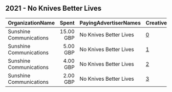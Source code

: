 ## 2021 - No Knives Better Lives 
|OrganizationName|Spent|PayingAdvertiserNames|CreativeUrls|Impressions|Genders|AgeBrackets|CountryCodes|BillingAddresses|CandidateBallotInformation|
|:---|---:|:---|:---|---:|:---|:---|:---|:---|:---|
|Sunshine Communications|15.00 GBP|No Knives Better Lives|[0](https://www.snap.com/political-ads/asset/4d792237dc454ffb846e6ef70e16391b19c75228c43d3bae08c376f7690e585b?mediaType=mp4)|2,796||25-|united kingdom|GB||
|Sunshine Communications|5.00 GBP|No Knives Better Lives|[1](https://www.snap.com/political-ads/asset/3524b6c436b53ad432fc61129901ca350f64f0cccc1ce6580962e890037c14c9?mediaType=mp4)|6,008||25-|united kingdom|GB||
|Sunshine Communications|4.00 GBP|No Knives Better Lives|[2](https://www.snap.com/political-ads/asset/ca53921d2fb940ded1745aafab391c5f8f71870bb8f88a875989b1a780fcecc4?mediaType=mp4)|4,410||25-|united kingdom|GB||
|Sunshine Communications|2.00 GBP|No Knives Better Lives|[3](https://www.snap.com/political-ads/asset/146091b197fffc56d5cbbd3f4a3d4c0a07f1afc26107b2ebfecce9297def6c91?mediaType=mp4)|3,053||25-|united kingdom|GB||
